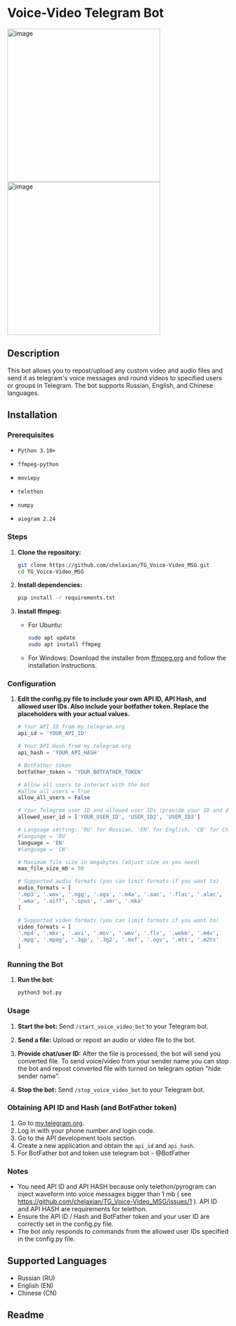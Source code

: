 # Voice-Video Telegram Bot
<img width="348" alt="image" src="https://github.com/chelaxian/TG_Voice-Video_MSG/assets/69438111/bb9c6eb1-552c-4d19-b3f6-fb2295a558c0"> \
<img width="348" alt="image" src="https://github.com/chelaxian/TG_Voice-Video_MSG/assets/69438111/99bd51bb-c4ee-41d1-a462-bb72662c88bf">

## Description 
This bot allows you to repost/upload any custom video and audio files and send it as telegram's voice messages and round videos to specified users or groups in Telegram. The bot supports Russian, English, and Chinese languages. 
## Installation 

### Prerequisites 
- `Python 3.10+`
- `ffmpeg-python`
- `moviepy`
  
- `telethon` 
- `numpy`
  
- `aiogram 2.24`

### Steps

1. **Clone the repository:**
    ```sh
    git clone https://github.com/chelaxian/TG_Voice-Video_MSG.git
    cd TG_Voice-Video_MSG
    ```

2. **Install dependencies:**
    ```sh
    pip install -r requirements.txt
    ```

3. **Install ffmpeg:**
    - For Ubuntu:
        ```sh
        sudo apt update
        sudo apt install ffmpeg
        ```
    - For Windows:
        Download the installer from [ffmpeg.org](https://ffmpeg.org/download.html) and follow the installation instructions.

### Configuration

1. **Edit the config.py file to include your own API ID, API Hash, and allowed user IDs. Also include your botfather token. Replace the placeholders with your actual values.**
   
    ```python
    # Your API ID from my.telegram.org
    api_id = 'YOUR_API_ID'

    # Your API Hash from my.telegram.org 
    api_hash = 'YOUR_API_HASH'

    # BotFather token
    botfather_token = 'YOUR_BOTFATHER_TOKEN'

    # Allow all users to interact with the bot 
    #allow_all_users = True
    allow_all_users = False
    
    # Your Telegram user ID and allowed user IDs (provide your ID and delete/ignore others if not needed)
    allowed_user_id = ['YOUR_USER_ID', 'USER_ID2', 'USER_ID3']

    # Language setting: 'RU' for Russian, 'EN' for English, 'CN' for Chinese
    #language = 'RU'
    language = 'EN'
    #language = 'CN'

    # Maximum file size in megabytes (adjust size as you need)
    max_file_size_mb = 50

    # Supported audio formats (you can limit formats if you want to)
    audio_formats = [
    '.mp3', '.wav', '.ogg', '.oga', '.m4a', '.aac', '.flac', '.alac',
    '.wma', '.aiff', '.opus', '.amr', '.mka'
    ]

    # Supported video formats (you can limit formats if you want to)
    video_formats = [
    '.mp4', '.mkv', '.avi', '.mov', '.wmv', '.flv', '.webm', '.m4v',
    '.mpg', '.mpeg', '.3gp', '.3g2', '.mxf', '.ogv', '.mts', '.m2ts'
    ]
    ```

### Running the Bot

1. **Run the bot:**
   
    ```sh
    python3 bot.py
    ```

### Usage

1. **Start the bot:**
    Send `/start_voice_video_bot` to your Telegram bot.

2. **Send a file:**
    Upload or repost an audio or video file to the bot.

3. **Provide chat/user ID:**
    After the file is processed, the bot will send you converted file.
    To send voice/video from your sender name you can stop the bot and repost converted file with turned on telegram option "hide sender name".

5. **Stop the bot:**
    Send `/stop_voice_video_bot` to your Telegram bot.


### Obtaining API ID and Hash (and BotFather token)

1. Go to [my.telegram.org](https://my.telegram.org).
2. Log in with your phone number and login code.
3. Go to the API development tools section.
4. Create a new application and obtain the `api_id` and `api_hash`.
5. For BotFather bot and token use telegram bot - @BotFather
   
### Notes
- You need API ID and API HASH because only telethon/pyrogram can inject waveform into voice messages bigger than 1 mb ( see https://github.com/chelaxian/TG_Voice-Video_MSG/issues/1 ). API ID and API HASH are requirements for telethon.
- Ensure the API ID / Hash and BotFather token and your user ID are correctly set in the config.py file.
- The bot only responds to commands from the allowed user IDs specified in the config.py file.

## Supported Languages
- Russian (RU)
- English (EN)
- Chinese (CN)

## Readme